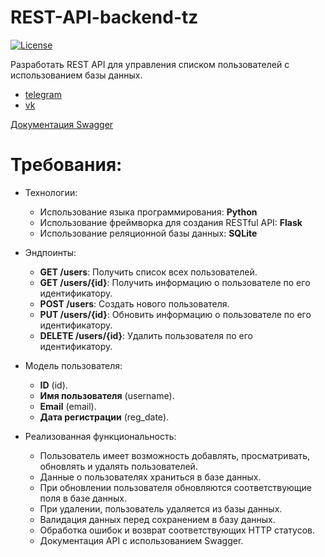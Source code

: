 # REST-API-backend-tz
[![License](https://img.shields.io/badge/license-GPL%20V3-blue.svg?longCache=true)](https://www.gnu.org/licenses/gpl-3.0.ru.html)

Разработать REST API для управления списком пользователей с использованием базы данных.
- [telegram](https://t.me/sebsish)
- [vk](https://vk.com/sebsish)

[Документация Swagger](https://app.swaggerhub.com/apis-docs/Sebsish/RESTAPI_backend/1.0)

# Требования:
- Технологии:
    - Использование языка программирования: **Python**
    - Использование фреймворка для создания RESTful API: **Flask**
    - Использование реляционной базы данных: **SQLite**

- Эндпоинты:
    - **GET /users**: Получить список всех пользователей.
    - **GET /users/{id}**: Получить информацию о пользователе по его идентификатору.
    - **POST /users**: Создать нового пользователя.
    - **PUT /users/{id}**: Обновить информацию о пользователе по его идентификатору.
    - **DELETE /users/{id}**: Удалить пользователя по его идентификатору.

- Модель пользователя:
    - **ID** (id).
    - **Имя пользователя** (username).
    - **Email** (email).
    - **Дата регистрации** (reg_date).

- Реализованная функциональность:
    - Пользователь имеет возможность добавлять, просматривать, обновлять и удалять пользователей.
    - Данные о пользователях храниться в базе данных.
    - При обновлении пользователя обновляются соответствующие поля в базе данных.
    - При удалении, пользователь удаляется из базы данных.
    - Валидация данных перед сохранением в базу данных.
    - Обработка ошибок и возврат соответствующих HTTP статусов.
    - Документация API c использованием Swagger.
